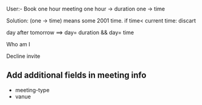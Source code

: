 User:- Book one hour meeting
one hour -> duration
one -> time

Solution: (one -> time) means some 2001 time. 
if time< current time:
    discart





day after tomorrow ==> day= duration && day= time





Who am I


Decline invite

## Add additional fields in meeting info

* meeting-type
* vanue

